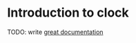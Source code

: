 # Introduction to clock

TODO: write [great documentation](http://jacobian.org/writing/what-to-write/)

